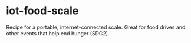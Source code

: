 # iot-food-scale
Recipe for a portable, internet-connected scale. Great for food drives and other events that help end hunger (SDG2).
